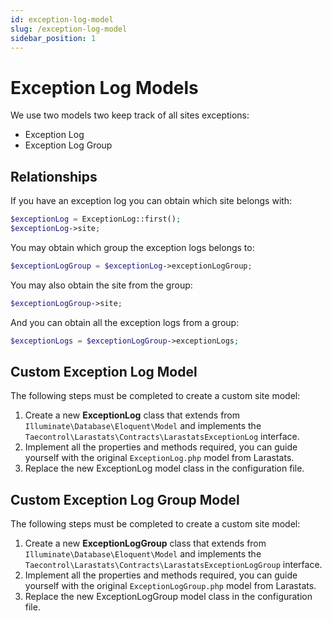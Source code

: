 ```yaml
---
id: exception-log-model
slug: /exception-log-model
sidebar_position: 1
---
```


# Exception Log Models

We use two models two keep track of all sites exceptions:

- Exception Log
- Exception Log Group

## Relationships

If you have an exception log you can obtain which site belongs with:

```php
$exceptionLog = ExceptionLog::first();
$exceptionLog->site;
```

You may obtain which group the exception logs belongs to:

```php
$exceptionLogGroup = $exceptionLog->exceptionLogGroup;
```

You may also obtain the site from the group:

```php
$exceptionLogGroup->site;
```

And you can obtain all the exception logs from a group:

```php
$exceptionLogs = $exceptionLogGroup->exceptionLogs;
```

## Custom Exception Log Model

The following steps must be completed to create a custom site model:

1. Create a new **ExceptionLog** class that extends from `Illuminate\Database\Eloquent\Model` and implements the `Taecontrol\Larastats\Contracts\LarastatsExceptionLog` interface.
2. Implement all the properties and methods required, you can guide yourself with the original `ExceptionLog.php` model from Larastats.
3. Replace the new ExceptionLog model class in the configuration file.

## Custom Exception Log Group Model

The following steps must be completed to create a custom site model:

1. Create a new **ExceptionLogGroup** class that extends from `Illuminate\Database\Eloquent\Model` and implements the `Taecontrol\Larastats\Contracts\LarastatsExceptionLogGroup` interface.
2. Implement all the properties and methods required, you can guide yourself with the original `ExceptionLogGroup.php` model from Larastats.
3. Replace the new ExceptionLogGroup model class in the configuration file.